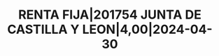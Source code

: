 ---
layout: asset
title: RENTA FIJA|201754 JUNTA DE CASTILLA Y LEON|4,00|2024-04-30
isin: ES0001351396
---
